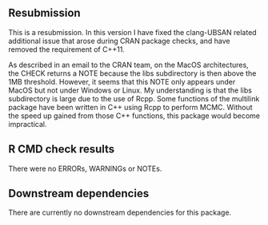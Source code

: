 ## Resubmission
This is a resubmission. In this version I have fixed the clang-UBSAN related
additional issue that arose during CRAN package checks, and have removed the 
requirement of C++11.

As described in an email to the CRAN team, on the MacOS architectures, the CHECK 
returns a NOTE because the libs subdirectory is then above the 1MB threshold. 
However, it seems that this NOTE only appears under MacOS but not under Windows 
or Linux. My understanding is that the libs subdirectory is large due to the 
use of Rcpp. Some functions of the multilink package have been written in C++ 
using Rcpp to perform MCMC. Without the speed up gained from those C++ 
functions, this package would become impractical. 

## R CMD check results
There were no ERRORs, WARNINGs or NOTEs.

## Downstream dependencies
There are currently no downstream dependencies for this package.
